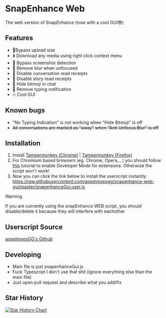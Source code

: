# SnapEnhance Web
The web version of SnapEnhance (now with a cool GUI😎)

## Features
- 🚧Bypass upload size
- ⬇️ Download any media using right click context menu
- 📲 Bypass screenshot detection
- 🔎 Remove blur when unfocused
- 👻 Disable conversation read receipts
- 👻 Disable story read receipts
- 👻 Hide bitmoji in chat
- 💬 Remove typing notification
- 🔥 Cool GUI

## Known bugs
- "No Typing Indication" is not working when "Hide Bitmoji" is off
- ~~All conversations are marked as "away" when "Anti Unfocus Blur" is off~~

## Installation
1. Install [Tampermonkey (Chrome)](https://chromewebstore.google.com/detail/tampermonkey/dhdgffkkebhmkfjojejmpbldmpobfkfo) | [Tampermonkey (Firefox)](https://addons.mozilla.org/en-US/firefox/addon/tampermonkey/)
2. For Chromium based browsers (eg. Chrome, Opera,...) you should follow [this](https://www.tampermonkey.net/faq.php#Q209) tutorial to enable Developer Mode for extensions. Otherwise the script won't work!
3. Now you can click the link below to install the userscript instantly:
https://raw.githubusercontent.com/appelmoesgg/snapenhance-web-gui/master/snapenhanceGui.user.js
> [!WARNING]
> If you are currently using the snapEnhance WEB script, you should disable/delete it because they will interfere with eachother

## Userscript Source
[appelmoesGG's Github](https://github.com/appelmoesgg/snapenhance-web-gui/blob/main/snapenhanceGui.user.js)

## Developing
- Main file is just snapenhanceGui.js <br>
- Fuck Typescript I don't use that shit (ignore everything else than the main file)
- Just open pull request and describe what you add/fix

## Star History

[![Star History Chart](https://api.star-history.com/svg?repos=appelmoesgg/snapenhance-web-gui&type=Date)](https://www.star-history.com/#appelmoesgg/snapenhance-web-gui&Date)
